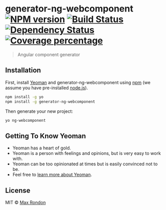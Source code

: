 # generator-ng-webcomponent [![NPM version][npm-image]][npm-url] [![Build Status][travis-image]][travis-url] [![Dependency Status][daviddm-image]][daviddm-url] [![Coverage percentage][coveralls-image]][coveralls-url]
> Angular component generator

## Installation

First, install [Yeoman](http://yeoman.io) and generator-ng-webcomponent using [npm](https://www.npmjs.com/) (we assume you have pre-installed [node.js](https://nodejs.org/)).

```bash
npm install -g yo
npm install -g generator-ng-webcomponent
```

Then generate your new project:

```bash
yo ng-webcomponent
```

## Getting To Know Yeoman

 * Yeoman has a heart of gold.
 * Yeoman is a person with feelings and opinions, but is very easy to work with.
 * Yeoman can be too opinionated at times but is easily convinced not to be.
 * Feel free to [learn more about Yeoman](http://yeoman.io/).

## License

MIT © [Max Rondon](http://talpor.com)


[npm-image]: https://badge.fury.io/js/generator-ng-webcomponent.svg
[npm-url]: https://npmjs.org/package/generator-ng-webcomponent
[travis-image]: https://travis-ci.org/mrondon/generator-ng-webcomponent.svg?branch=master
[travis-url]: https://travis-ci.org/mrondon/generator-ng-webcomponent
[daviddm-image]: https://david-dm.org/mrondon/generator-ng-webcomponent.svg?theme=shields.io
[daviddm-url]: https://david-dm.org/mrondon/generator-ng-webcomponent
[coveralls-image]: https://coveralls.io/repos/mrondon/generator-ng-webcomponent/badge.svg
[coveralls-url]: https://coveralls.io/r/mrondon/generator-ng-webcomponent
